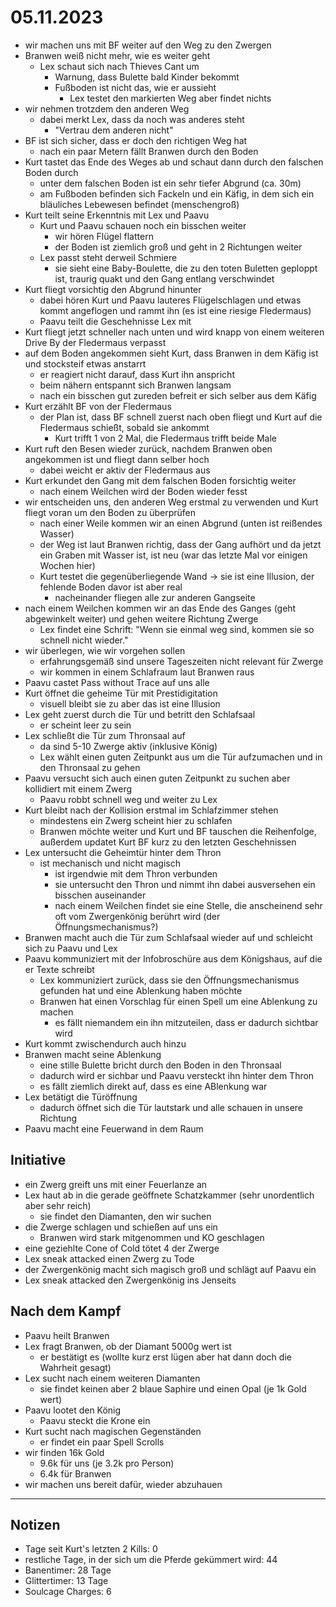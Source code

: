 # 05.11.2023
- wir machen uns mit BF weiter auf den Weg zu den Zwergen
- Branwen weiß nicht mehr, wie es weiter geht
	- Lex schaut sich nach Thieves Cant um
		- Warnung, dass Bulette bald Kinder bekommt
		- Fußboden ist nicht das, wie er aussieht
			- Lex testet den markierten Weg aber findet nichts
- wir nehmen trotzdem den anderen Weg
	- dabei merkt Lex, dass da noch was anderes steht
		- "Vertrau dem anderen nicht"
- BF ist sich sicher, dass er doch den richtigen Weg hat
	- nach ein paar Metern fällt Branwen durch den Boden
- Kurt tastet das Ende des Weges ab und schaut dann durch den falschen Boden durch
	- unter dem falschen Boden ist ein sehr tiefer Abgrund (ca. 30m)
	- am Fußboden befinden sich Fackeln und ein Käfig, in dem sich ein bläuliches Lebewesen befindet (menschengroß)
- Kurt teilt seine Erkenntnis mit Lex und Paavu
	- Kurt und Paavu schauen noch ein bisschen weiter
		- wir hören Flügel flattern
		- der Boden ist ziemlich groß und geht in 2 Richtungen weiter
	- Lex passt steht derweil Schmiere
		- sie sieht eine Baby-Boulette, die zu den toten Buletten geploppt ist, traurig quakt und den Gang entlang verschwindet
- Kurt fliegt vorsichtig den Abgrund hinunter
	- dabei hören Kurt und Paavu lauteres Flügelschlagen und etwas kommt angeflogen und rammt ihn (es ist eine riesige Fledermaus)
	- Paavu teilt die Geschehnisse Lex mit
- Kurt fliegt jetzt schneller nach unten und wird knapp von einem weiteren Drive By der Fledermaus verpasst
- auf dem Boden angekommen sieht Kurt, dass Branwen in dem Käfig ist und stocksteif etwas anstarrt
	- er reagiert nicht darauf, dass Kurt ihn anspricht
	- beim nähern entspannt sich Branwen langsam
	- nach ein bisschen gut zureden befreit er sich selber aus dem Käfig
- Kurt erzählt BF von der Fledermaus
	- der Plan ist, dass BF schnell zuerst nach oben fliegt und Kurt auf die Fledermaus schießt, sobald sie ankommt
		- Kurt trifft 1 von 2 Mal, die Fledermaus trifft beide Male
- Kurt ruft den Besen wieder zurück, nachdem Branwen oben angekommen ist und fliegt dann selber hoch
	- dabei weicht er aktiv der Fledermaus aus
- Kurt erkundet den Gang mit dem falschen Boden forsichtig weiter
	- nach einem Weilchen wird der Boden wieder fesst
- wir entscheiden uns, den anderen Weg erstmal zu verwenden und Kurt fliegt voran um den Boden zu überprüfen
	- nach einer Weile kommen wir an einen Abgrund (unten ist reißendes Wasser)
	- der Weg ist laut Branwen richtig, dass der Gang aufhört und da jetzt ein Graben mit Wasser ist, ist neu (war das letzte Mal vor einigen Wochen hier)
	- Kurt testet die gegenüberliegende Wand -> sie ist eine Illusion, der fehlende Boden davor ist aber real
		- nacheinander fliegen alle zur anderen Gangseite
- nach einem Weilchen kommen wir an das Ende des Ganges (geht abgewinkelt weiter) und gehen weitere Richtung Zwerge
	- Lex findet eine Schrift: "Wenn sie einmal weg sind, kommen sie so schnell nicht wieder."
- wir überlegen, wie wir vorgehen sollen
	- erfahrungsgemäß sind unsere Tageszeiten nicht relevant für Zwerge
	- wir kommen in einem Schlafraum laut Branwen raus
- Paavu castet Pass without Trace auf uns alle
- Kurt öffnet die geheime Tür mit Prestidigitation
	- visuell bleibt sie zu aber das ist eine Illusion
- Lex geht zuerst durch die Tür und betritt den Schlafsaal
	- er scheint leer zu sein
- Lex schließt die Tür zum Thronsaal auf
	- da sind 5-10 Zwerge aktiv (inklusive König)
	- Lex wählt einen guten Zeitpunkt aus um die Tür aufzumachen und in den Thronsaal zu gehen
- Paavu versucht sich auch einen guten Zeitpunkt zu suchen aber kollidiert mit einem Zwerg
	- Paavu robbt schnell weg und weiter zu Lex
- Kurt bleibt nach der Kollision erstmal im Schlafzimmer stehen
	- mindestens ein Zwerg scheint hier zu schlafen
	- Branwen möchte weiter und Kurt und BF tauschen die Reihenfolge, außerdem updatet Kurt BF kurz zu den letzten Geschehnissen
- Lex untersucht die Geheimtür hinter dem Thron
	- ist mechanisch und nicht magisch
		- ist irgendwie mit dem Thron verbunden
		- sie untersucht den Thron und nimmt ihn dabei ausversehen ein bisschen auseinander
		- nach einem Weilchen findet sie eine Stelle, die anscheinend sehr oft vom Zwergenkönig berührt wird (der Öffnungsmechanismus?)
- Branwen macht auch die Tür zum Schlafsaal wieder auf und schleicht sich zu Paavu und Lex
- Paavu kommuniziert mit der Infobroschüre aus dem Königshaus, auf die er Texte schreibt
	- Lex kommuniziert zurück, dass sie den Öffnungsmechanismus gefunden hat und eine Ablenkung haben möchte
	- Branwen hat einen Vorschlag für einen Spell um eine Ablenkung zu machen
		- es fällt niemandem ein ihn mitzuteilen, dass er dadurch sichtbar wird
- Kurt kommt zwischendurch auch hinzu
- Branwen macht seine Ablenkung
	- eine stille Bulette bricht durch den Boden in den Thronsaal
	- dadurch wird er sichbar und Paavu versteckt ihn hinter dem Thron
	- es fällt ziemlich direkt auf, dass es eine ABlenkung war
- Lex betätigt die Türöffnung
	- dadurch öffnet sich die Tür lautstark und alle schauen in unsere Richtung
- Paavu macht eine Feuerwand in dem Raum

## Initiative
- ein Zwerg greift uns mit einer Feuerlanze an
- Lex haut ab in die gerade geöffnete Schatzkammer (sehr unordentlich aber sehr reich)
	- sie findet den Diamanten, den wir suchen
- die Zwerge schlagen und schießen auf uns ein
	- Branwen wird stark mitgenommen und KO geschlagen
- eine geziehlte Cone of Cold tötet 4 der Zwerge
- Lex sneak attacked einen Zwerg zu Tode
- der Zwergenkönig macht sich magisch groß und schlägt auf Paavu ein
- Lex sneak attacked den Zwergenkönig ins Jenseits

## Nach dem Kampf
- Paavu heilt Branwen
- Lex fragt Branwen, ob der Diamant 5000g wert ist
	- er bestätigt es (wollte kurz erst lügen aber hat dann doch die Wahrheit gesagt)
- Lex sucht nach einem weiteren Diamanten
	- sie findet keinen aber 2 blaue Saphire und einen Opal (je 1k Gold wert)
- Paavu lootet den König
	- Paavu steckt die Krone ein
- Kurt sucht nach magischen Gegenständen
	- er findet ein paar Spell Scrolls
- wir finden 16k Gold
	- 9.6k für uns (je 3.2k pro Person)
	- 6.4k für Branwen
- wir machen uns bereit dafür, wieder abzuhauen

---

## Notizen
- Tage seit Kurt's letzten 2 Kills: 0
- restliche Tage, in der sich um die Pferde gekümmert wird: 44
- Banentimer: 28 Tage
- Glittertimer: 13 Tage
- Soulcage Charges: 6
